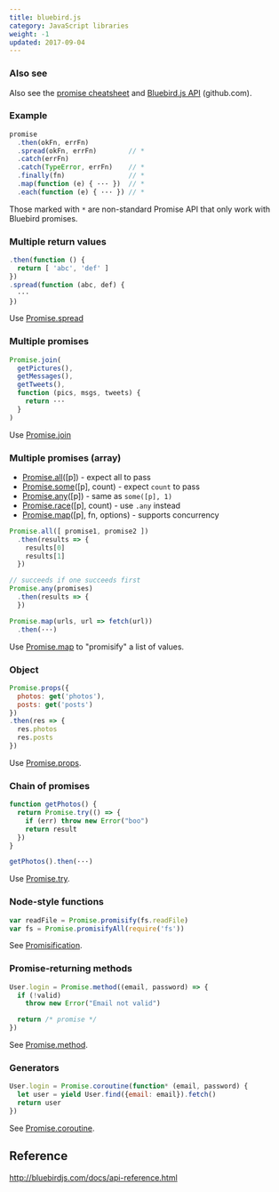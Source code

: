 ```yaml
---
title: bluebird.js
category: JavaScript libraries
weight: -1
updated: 2017-09-04
---
```


### Also see

Also see the [promise cheatsheet](promise.html) and [Bluebird.js API](https://github.com/petkaantonov/bluebird/blob/master/API.md) (github.com).

### Example

```js
promise
  .then(okFn, errFn)
  .spread(okFn, errFn)        // *
  .catch(errFn)
  .catch(TypeError, errFn)    // *
  .finally(fn)                // *
  .map(function (e) { ··· })  // *
  .each(function (e) { ··· }) // *
```

Those marked with `*` are non-standard Promise API that only work with Bluebird promises.

### Multiple return values

```js
.then(function () {
  return [ 'abc', 'def' ]
})
.spread(function (abc, def) {
  ···
})
```

Use [Promise.spread](http://bluebirdjs.com/docs/api/promise.spread.html)

### Multiple promises

```js
Promise.join(
  getPictures(),
  getMessages(),
  getTweets(),
  function (pics, msgs, tweets) {
    return ···
  }
)
```

Use [Promise.join](http://bluebirdjs.com/docs/api/promise.join.html)

### Multiple promises (array)

- [Promise.all](http://bluebirdjs.com/docs/api/promise.all.html)([p]) - expect all to pass
- [Promise.some](http://bluebirdjs.com/docs/api/promise.some.html)([p], count) - expect `count` to pass
- [Promise.any](http://bluebirdjs.com/docs/api/promise.any.html)([p]) - same as `some([p], 1)`
- [Promise.race](http://bluebirdjs.com/docs/api/promise.race.html)([p], count) - use `.any` instead
- [Promise.map](http://bluebirdjs.com/docs/api/promise.map.html)([p], fn, options) - supports concurrency

```js
Promise.all([ promise1, promise2 ])
  .then(results => {
    results[0]
    results[1]
  })

// succeeds if one succeeds first
Promise.any(promises)
  .then(results => {
  })
```

```js
Promise.map(urls, url => fetch(url))
  .then(···)
```

Use [Promise.map](http://bluebirdjs.com/docs/api/promise.map.html) to "promisify" a list of values.

### Object

```js
Promise.props({
  photos: get('photos'),
  posts: get('posts')
})
.then(res => {
  res.photos
  res.posts
})
```

Use [Promise.props](http://bluebirdjs.com/docs/api/promise.props.html).

### Chain of promises

```js
function getPhotos() {
  return Promise.try(() => {
    if (err) throw new Error("boo")
    return result
  })
}

getPhotos().then(···)
```

Use [Promise.try](http://bluebirdjs.com/docs/api/promise.try.html).

### Node-style functions

```js
var readFile = Promise.promisify(fs.readFile)
var fs = Promise.promisifyAll(require('fs'))
```

See [Promisification](http://bluebirdjs.com/docs/api/promisification.html).

### Promise-returning methods

```js
User.login = Promise.method((email, password) => {
  if (!valid)
    throw new Error("Email not valid")

  return /* promise */
})
```

See [Promise.method](http://bluebirdjs.com/docs/api/promise.method.html).

### Generators

```js
User.login = Promise.coroutine(function* (email, password) {
  let user = yield User.find({email: email}).fetch()
  return user
})
```

See [Promise.coroutine](http://bluebirdjs.com/docs/api/promise.coroutine.html).

## Reference

<http://bluebirdjs.com/docs/api-reference.html>
